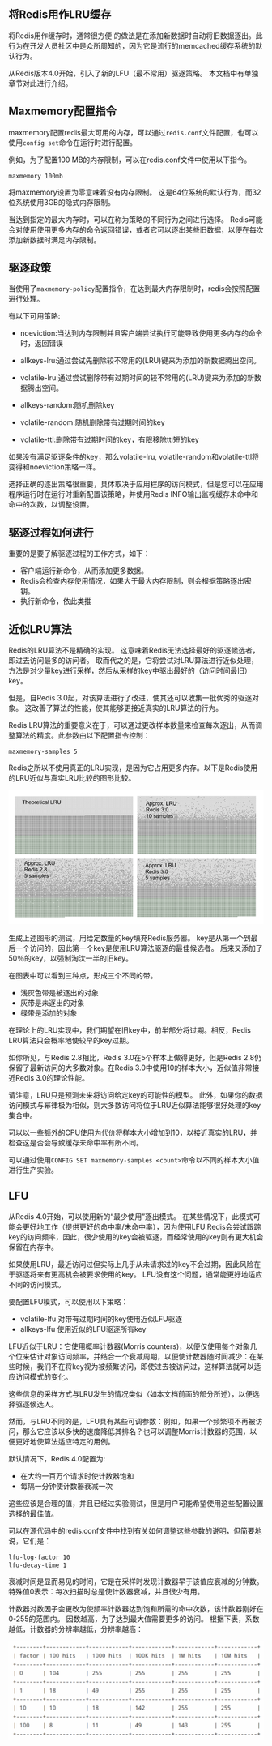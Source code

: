 ## 将Redis用作LRU缓存

将Redis用作缓存时，通常很方便
的做法是在添加新数据时自动将旧数据逐出。此行为在开发人员社区中是众所周知的，因为它是流行的memcached缓存系统的默认行为。

从Redis版本4.0开始，引入了新的LFU（最不常用）驱逐策略。 本文档中有单独章节对此进行介绍。

## Maxmemory配置指令

maxmemory配置redis最大可用的内存，可以通过`redis.conf`文件配置，也可以使用`config set`命令在运行时进行配置。

例如，为了配置100 MB的内存限制，可以在redis.conf文件中使用以下指令。

```
maxmemory 100mb
```
将maxmemory设置为零意味着没有内存限制。 这是64位系统的默认行为，而32位系统使用3GB的隐式内存限制。

当达到指定的最大内存时，可以在称为策略的不同行为之间进行选择。 Redis可能会对使用使用更多内存的命令返回错误，或者它可以逐出某些旧数据，以便在每次添加新数据时满足内存限制。

## 驱逐政策

当使用了`maxmemory-policy`配置指令，在达到最大内存限制时，redis会按照配置进行处理。

有以下可用策略:

* noeviction:当达到内存限制并且客户端尝试执行可能导致使用更多内存的命令时，返回错误

* allkeys-lru:通过尝试先删除较不常用的(LRU)键来为添加的新数据腾出空间。

* volatile-lru:通过尝试删除带有过期时间的较不常用的(LRU)键来为添加的新数据腾出空间。

* allkeys-random:随机删除key

* volatile-random:随机删除带有过期时间的key

* volatile-ttl:删除带有过期时间的key，有限移除ttl短的key

如果没有满足驱逐条件的key，那么volatile-lru, volatile-random和volatile-ttl将变得和noeviction策略一样。

选择正确的逐出策略很重要，具体取决于应用程序的访问模式，但是您可以在应用程序运行时在运行时重新配置该策略，并使用Redis INFO输出监视缓存未命中和命中的次数，以调整设置。

## 驱逐过程如何进行

重要的是要了解驱逐过程的工作方式，如下：

* 客户端运行新命令，从而添加更多数据。
* Redis会检查内存使用情况，如果大于最大内存限制，则会根据策略逐出密钥。
* 执行新命令，依此类推

## 近似LRU算法

Redis的LRU算法不是精确的实现。 这意味着Redis无法选择最好的驱逐候选者，即过去访问最多的访问者。 取而代之的是，它将尝试对LRU算法进行近似处理，方法是对少量key进行采样，然后从采样的key中驱出最好的（访问时间最旧）key。

但是，自Redis 3.0起，对该算法进行了改进，使其还可以收集一批优秀的驱逐对象。 这改善了算法的性能，使其能够更接近真实的LRU算法的行为。

Redis LRU算法的重要意义在于，可以通过更改样本数量来检查每次逐出，从而调整算法的精度。此参数由以下配置指令控制：

```
maxmemory-samples 5
```

Redis之所以不使用真正的LRU实现，是因为它占用更多内存。以下是Redis使用的LRU近似与真实LRU比较的图形比较。

![](./asset/lru_comparison.png)

生成上述图形的测试，用给定数量的key填充Redis服务器。 key是从第一个到最后一个访问的，因此第一个key是使用LRU算法驱逐的最佳候选者。 后来又添加了50％的key，以强制淘汰一半的旧key。

在图表中可以看到三种点，形成三个不同的带。

* 浅灰色带是被逐出的对象
* 灰带是未逐出的对象
* 绿带是添加的对象

在理论上的LRU实现中，我们期望在旧key中，前半部分将过期。相反，Redis LRU算法只会概率地使较早的key过期。

如你所见，与Redis 2.8相比，Redis 3.0在5个样本上做得更好，但是Redis 2.8仍保留了最新访问的大多数对象。在Redis 3.0中使用10的样本大小，近似值非常接近Redis 3.0的理论性能。

请注意，LRU只是预测未来将访问给定key的可能性的模型。 此外，如果你的数据访问模式与幂律极为相似，则大多数访问将位于LRU近似算法能够很好处理的key集合中。

可以以一些额外的CPU使用为代价将样本大小增加到10，以接近真实的LRU，并检查这是否会导致缓存未命中率有所不同。

可以通过使用`CONFIG SET maxmemory-samples <count>`命令以不同的样本大小值进行生产实验。

## LFU

从Redis 4.0开始，可以使用新的“最少使用”逐出模式。 在某些情况下，此模式可能会更好地工作（提供更好的命中率/未命中率），因为使用LFU Redis会尝试跟踪key的访问频率，因此，很少使用的key会被驱逐，而经常使用的key则有更大机会保留在内存中。

如果使用LRU，最近访问过但实际上几乎从未请求过的key不会过期，因此风险在于驱逐将来有更高机会被要求使用的key。 LFU没有这个问题，通常能更好地适应不同的访问模式。

要配置LFU模式，可以使用以下策略：

* volatile-lfu  对带有过期时间的key使用近似LFU驱逐
* allkeys-lfu 使用近似的LFU驱逐所有key

LFU近似于LRU：它使用概率计数器(Morris counters)，以便仅使用每个对象几个位来估计对象访问频率，并结合一个衰减周期，以便使计数器随时间减少：在某些时候，我们不在将key视为被频繁访问，即使过去被访问过，这样算法就可以适应访问模式的变化。

这些信息的采样方式与LRU发生的情况类似（如本文档前面的部分所述），以便选择驱逐候选人。

然而，与LRU不同的是，LFU具有某些可调参数：例如，如果一个频繁项不再被访问，那么它应该以多快的速度降低其排名？也可以调整Morris计数器的范围，以便更好地使算法适应特定的用例。

默认情况下，Redis 4.0配置为:

* 在大约一百万个请求时使计数器饱和
* 每隔一分钟使计数器衰减一次

这些应该是合理的值，并且已经过实验测试，但是用户可能希望使用这些配置设置选择的最佳值。

可以在源代码中的redis.conf文件中找到有关如何调整这些参数的说明，但简要地说，它们是：

```
lfu-log-factor 10
lfu-decay-time 1
```

衰减时间是显而易见的时间，它是在采样时发现计数器早于该值应衰减的分钟数。 特殊值0表示：每次扫描时总是使计数器衰减，并且很少有用。

计数器对数因子会更改为使频率计数器达到饱和所需的命中次数，该计数器刚好在0-255的范围内。 因数越高，为了达到最大值需要更多的访问。 根据下表，系数越低，计数器的分辨率越低，分辨率越高：

![](./asset/lfu.png)